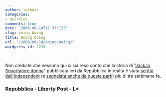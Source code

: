 ```yaml
---
author: leibniz
categories:
- quirkies
comments: true
date: '2006-06-14T11:37:12Z'
slug: boing-boing
title: Boing boing
url: "/2006/06/14/boing-boing/"
wordpress_id: 2231

---
```

Non crediate che nessuno qui si sia reso conto che la storia di "[Jack lo Squartatore donna](https://www.repubblica.it/2006/06/sezioni/esteri/jack-losquartatore/jack-losquartatore/jack-losquartatore.html)" pubblicata ieri da Repubblica in realtà è stata [scritta dall'Independent](https://www.libertypost.org/cgi-bin/readart.cgi?ArtNum=141955) (e [segnalata anche da queste parti](https://www.leibniz-blogs.it/archives/2006/05/24/2196)) più di tre settimane fa.


### Repubblica - Liberty Post - L*
